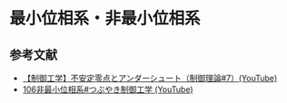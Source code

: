 # 最小位相系・非最小位相系

## 参考文献
- [【制御工学】不安定零点とアンダーシュート（制御理論#7）(YouTube)](https://www.youtube.com/watch?v=C4J9ey6zlq0)
- [106非最小位相系#つぶやき制御工学 (YouTube)](https://www.youtube.com/watch?v=vSfmroKApe0)